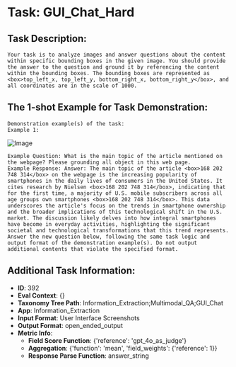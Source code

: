 # Task: GUI_Chat_Hard

## Task Description:

```
Your task is to analyze images and answer questions about the content within specific bounding boxes in the given image. You should provide the answer to the question and ground it by referencing the content within the bounding boxes. The bounding boxes are represented as <box>top_left_x, top_left_y, bottom_right_x, bottom_right_y</box>, and all coordinates are in the scale of 1000.
```

## The 1-shot Example for Task Demonstration:

```
Demonstration example(s) of the task:
Example 1:
```

![Image](b9984c0186fee0623bbc0bbdfa3819f3.png)

```
Example Question: What is the main topic of the article mentioned on the webpage? Please grounding all object in this web page.
Example Response: Answer: The main topic of the article <box>168 202 748 314</box> on the webpage is the increasing popularity of smartphones in the daily lives of consumers in the United States. It cites research by Nielsen <box>168 202 748 314</box>, indicating that for the first time, a majority of U.S. mobile subscribers across all age groups own smartphones <box>168 202 748 314</box>. This data underscores the article's focus on the trends in smartphone ownership and the broader implications of this technological shift in the U.S. market. The discussion likely delves into how integral smartphones have become in everyday activities, highlighting the significant societal and technological transformations that this trend represents.
Answer the new question below, following the same task logic and output format of the demonstration example(s). Do not output additional contents that violate the specified format.
```

## Additional Task Information:

- **ID**: 392
- **Eval Context**: {}
- **Taxonomy Tree Path**: Information_Extraction;Multimodal_QA;GUI_Chat
- **App**: Information_Extraction
- **Input Format**: User Interface Screenshots
- **Output Format**: open_ended_output
- **Metric Info**:
  - **Field Score Function**: {'reference': 'gpt_4o_as_judge'}
  - **Aggregation**: {'function': 'mean', 'field_weights': {'reference': 1}}
  - **Response Parse Function**: answer_string
